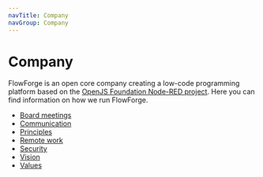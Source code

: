 ```yaml
---
navTitle: Company
navGroup: Company
---
```


# Company

FlowForge is an open core company creating a low-code programming platform based
on the [OpenJS Foundation Node-RED project](https://nodered.org). Here you can find
information on how we run FlowForge.

 - [Board meetings](./board.md)
 - [Communication](./communication.md)
 - [Principles](./principles.md)
 - [Remote work](./remote.md)
 - [Security](./security.md)
 - [Vision](./vision.md)
 - [Values](./values.md)
